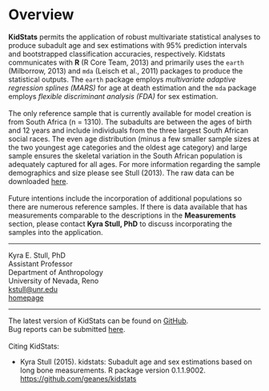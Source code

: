 # Overview
 __KidStats__ permits the application of robust multivariate statistical analyses to produce subadult age and sex estimations with 95% prediction intervals and bootstrapped classification accuracies, respectively. Kidstats communicates with __R__ (R Core Team, 2013) and primarily uses the `earth` (Milborrow, 2013) and `mda` (Leisch et al., 2011) packages to produce the statistical outputs. The `earth` package employs *multivariate adaptive regression splines (MARS)* for age at death estimation and the `mda` package employs *flexible discriminant analysis (FDA)* for sex estimation. 
<br><br>
The only reference sample that is currently available for model creation is from South Africa (n = 1310). The subadults are between the ages of birth and 12 years and include individuals from the three largest South African social races. The even age distribution (minus a few smaller sample sizes at the two youngest age categories and the oldest age category) and large sample ensures the skeletal variation in the South African population is adequately captured for all ages. For more information regarding the sample demographics and size please see Stull (2013). The raw data can be downloaded <a target = "_blank" href = "http://kyrastull.weebly.com">here</a>.
<br><br>
Future intentions include the incorporation of additional populations so there are numerous reference samples. If there is data available that has measurements comparable to the descriptions in the __Measurements__ section, please contact __Kyra Stull, PhD__ to discuss incorporating the samples into the application.

----

Kyra E. Stull, PhD <br>
Assistant Professor <br>
Department of Anthropology <br>
University of Nevada, Reno <br>
kstull@unr.edu <br>
<a target = "_blank" href = "http://kyrastull.weebly.com">homepage</a>

----

The latest version of KidStats can be found on <a target = "_blank" href = "https://github.com/geanes/kidstats">GitHub</a>.
<br>
Bug reports can be submitted <a target = "_blank" href = "https://github.com/geanes/kidstats/issues">here</a>.
<br><br>
Citing KidStats:

- Kyra Stull (2015). kidstats: Subadult age and sex estimations based on long bone measurements. R package version 0.1.1.9002. https://github.com/geanes/kidstats
